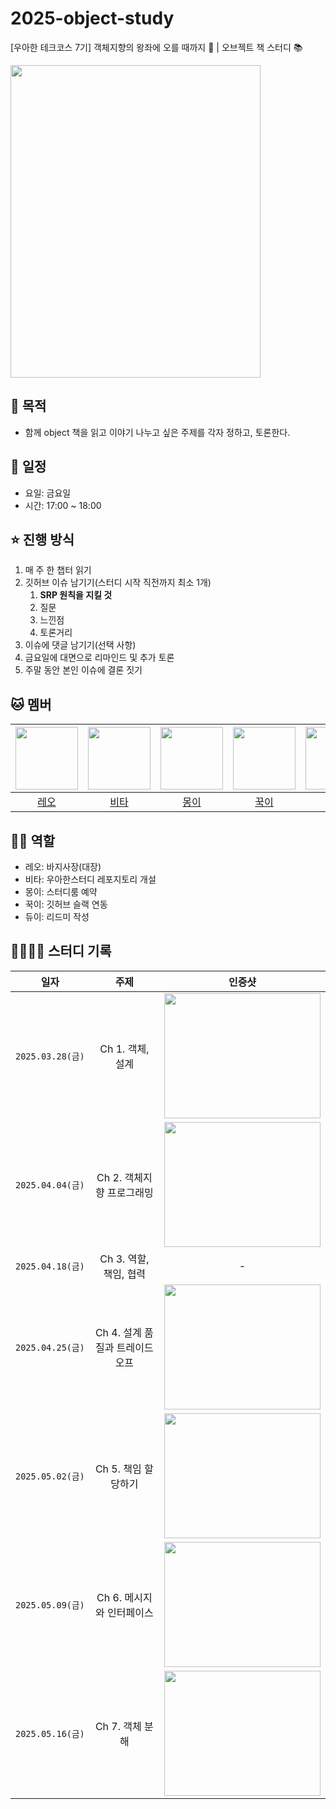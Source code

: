 # 2025-object-study
[우아한 테크코스 7기] 객체지향의 왕좌에 오를 때까지 👑 | 오브젝트 책 스터디 📚

<img src="https://contents.kyobobook.co.kr/sih/fit-in/400x0/pdt/9791158391409.jpg" width="400" height="500">

## 🚀 목적

- 함께 object 책을 읽고 이야기 나누고 싶은 주제를 각자 정하고, 토론한다.

## 📆 일정

- 요일: 금요일
- 시간: 17:00 ~ 18:00

## ⭐️ 진행 방식

1. 매 주 한 챕터 읽기
2. 깃허브 이슈 남기기(스터디 시작 직전까지 최소 1개)
    1. **SRP 원칙을 지킬 것**
    2. 질문
    3. 느낀점
    4. 토론거리
3. 이슈에 댓글 남기기(선택 사항)
4. 금요일에 대면으로 리마인드 및 추가 토론
5. 주말 동안 본인 이슈에 결론 짓기

## 🐱 멤버

| <img src="https://avatars.githubusercontent.com/u/124787447?v=4.png" width="100" height="100"> | <img src="https://avatars.githubusercontent.com/u/118153233?v=4.png" width="100" height="100"> | <img src="https://avatars.githubusercontent.com/u/62841992?v=4.png" width="100" height="100"> | <img src="https://avatars.githubusercontent.com/u/72564777?v=4.png" width="100" height="100"> | <img src="https://avatars.githubusercontent.com/u/77716414?v=4.png" width="100" height="100"> |
|:---:|:---:|:---:|:---:|:---:|
| [레오](https://github.com/kjyyjk) | [비타](https://github.com/taek2222) | [몽이](https://github.com/wodnd0131) | [꾹이](https://github.com/kiwoook) | [듀이](https://github.com/ljhee92) |

## 🧑‍💻 역할

- 레오: 바지사장(대장)
- 비타: 우아한스터디 레포지토리 개설
- 몽이: 스터디룸 예약
- 꾹이: 깃허브 슬랙 연동
- 듀이: 리드미 작성

## 🧑‍🧑‍🧒‍🧒 스터디 기록

|일자|주제|인증샷|
|:---:|:---:|:---:|
|`2025.03.28(금)`|Ch 1. 객체, 설계|<img src="https://github.com/user-attachments/assets/3371dfbf-43af-49a5-becd-b458dd3cfe7c" width="250" height="200">|
|`2025.04.04(금)`|Ch 2. 객체지향 프로그래밍|<img src="https://github.com/user-attachments/assets/23aa7eb1-4f64-4559-8ea1-7990873fe934" width="250" height="200">|
|`2025.04.18(금)`|Ch 3. 역할, 책임, 협력| - |
|`2025.04.25(금)`|Ch 4. 설계 품질과 트레이드 오프|<img src="https://github.com/user-attachments/assets/ed1e4def-8de6-40cb-9834-0348ba72a89c" width="250" height="200">|
|`2025.05.02(금)`|Ch 5. 책임 할당하기|<img src="https://github.com/user-attachments/assets/c9abd1c1-e7f0-474b-b3c5-b068df763aa8" width="250" height="200">|
|`2025.05.09(금)`|Ch 6. 메시지와 인터페이스|<img src="https://github.com/user-attachments/assets/3fd74f46-0052-48eb-be8b-e6ffdf6a2d54" width="250" height="200">|
|`2025.05.16(금)`|Ch 7. 객체 분해|<img src="https://github.com/user-attachments/assets/88b31a0b-d348-473a-9c1a-cc5cd44b9384" width="250" height="200">|

